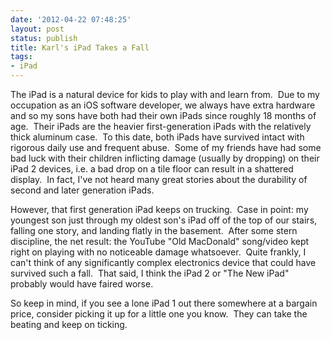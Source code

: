 ```yaml
---
date: '2012-04-22 07:48:25'
layout: post
status: publish
title: Karl's iPad Takes a Fall
tags:
- iPad
---
```


The iPad is a natural device for kids to play with and learn from.  Due to my occupation as an iOS software developer, we always have extra hardware and so my sons have both had their own iPads since roughly 18 months of age.  Their iPads are the heavier first-generation iPads with the relatively thick aluminum case.  To this date, both iPads have survived intact with rigorous daily use and frequent abuse.  Some of my friends have had some bad luck with their children inflicting damage (usually by dropping) on their iPad 2 devices, i.e. a bad drop on a tile floor can result in a shattered display.  In fact, I've not heard many great stories about the durability of second and later generation iPads.

However, that first generation iPad keeps on trucking.  Case in point: my youngest son just through my oldest son's iPad off of the top of our stairs, falling one story, and landing flatly in the basement.  After some stern discipline, the net result: the YouTube "Old MacDonald" song/video kept right on playing with no noticeable damage whatsoever.  Quite frankly, I can't think of any significantly complex electronics device that could have survived such a fall.  That said, I think the iPad 2 or "The New iPad" probably would have faired worse.

So keep in mind, if you see a lone iPad 1 out there somewhere at a bargain price, consider picking it up for a little one you know.  They can take the beating and keep on ticking.
